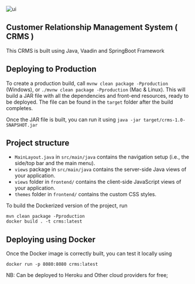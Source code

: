 
![ui](https://github.com/Redeem-Grimm-Satoshi/CRMS/assets/45304978/9ea3030f-7d39-4a7b-859a-bd6077df644d)


## Customer Relationship Management System ( CRMS )
This CRMS is built using Java, Vaadin and SpringBoot Framework

## Deploying to Production

To create a production build, call `mvnw clean package -Pproduction` (Windows),
or `./mvnw clean package -Pproduction` (Mac & Linux).
This will build a JAR file with all the dependencies and front-end resources,
ready to be deployed. The file can be found in the `target` folder after the build completes.

Once the JAR file is built, you can run it using
`java -jar target/crms-1.0-SNAPSHOT.jar`

## Project structure

- `MainLayout.java` in `src/main/java` contains the navigation setup (i.e., the
  side/top bar and the main menu). 
- `views` package in `src/main/java` contains the server-side Java views of your application.
- `views` folder in `frontend/` contains the client-side JavaScript views of your application.
- `themes` folder in `frontend/` contains the custom CSS styles.


To build the Dockerized version of the project, run

```
mvn clean package -Pproduction
docker build . -t crms:latest
```

## Deploying using Docker

Once the Docker image is correctly built, you can test it locally using

```
docker run -p 8080:8080 crms:latest
```

NB: Can be deployed to Heroku and Other cloud providers for free;
